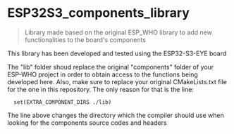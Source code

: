 # ESP32S3_components_library
> Library made based on the original ESP_WHO library to add new functionalities to the board's components 

This library has been developed and tested using the ESP32-S3-EYE board

The "lib" folder shoud replace the original "components" folder of your ESP-WHO project in order to obtain access to the functions being developed here.
Also, make sure to replace your original CMakeLists.txt file for the one in this repository. The only reason for that is the line:
```
  set(EXTRA_COMPONENT_DIRS ./lib)
```
The line above changes the directory which the compiler should use when looking for the components source codes and headers
